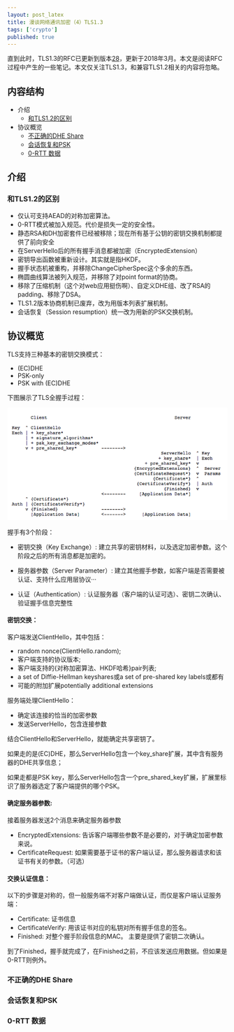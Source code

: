```yaml
---
layout: post_latex
title: 漫谈网络通讯加密（4）TLS1.3
tags: ['crypto']
published: true
---
```


直到此时，TLS1.3的RFC已更新到版本[28](https://tools.ietf.org/html/draft-ietf-tls-tls13-28)，更新于2018年3月。本文是阅读RFC过程中产生的一些笔记。本文仅关注TLS1.3，和兼容TLS1.2相关的内容将忽略。


## 内容结构

- 介绍
	- [和TLS1.2的区别](#1.3)
- 协议概览
	- [不正确的DHE Share](#2.1)
    - [会话恢复和PSK](#2.2)
    - [0-RTT 数据](#2.3)

<!--more-->

## 介绍

### <div id="1.3">和TLS1.2的区别</div>

- 仅认可支持AEAD的对称加密算法。
- 0-RTT模式被加入规范。代价是损失一定的安全性。
- 静态RSA和DH加密套件已经被移除；现在所有基于公钥的密钥交换机制都提供了前向安全
- 在ServerHello后的所有握手消息都被加密（EncryptedExtension）
- 密钥导出函数被重新设计。其实就是指HKDF。
- 握手状态机被重构，并移除ChangeCipherSpec这个多余的东西。
- 椭圆曲线算法被列入规范，并移除了对point format的协商。
- 移除了压缩机制（这个对web应用挺伤啊）、自定义DHE组、改了RSA的padding、移除了DSA。
- TLS1.2版本协商机制已废弃，改为用版本列表扩展机制。
- 会话恢复（Session resumption）统一改为用新的PSK交换机制。

## 协议概览

TLS支持三种基本的密钥交换模式：

- (EC)DHE 
- PSK-only
- PSK with (EC)DHE


下图展示了TLS全握手过程：

![2.png](../images/2018.7/9.png)


握手有3个阶段：

- 密钥交换（Key Exchange）: 建立共享的密钥材料，以及选定加密参数。这个阶段之后的所有消息都是加密的。

- 服务器参数（Server Parameter）: 建立其他握手参数，如客户端是否需要被认证、支持什么应用层协议···

- 认证（Authentication）: 认证服务器（客户端的认证可选）、密钥二次确认、验证握手信息完整性


#### 密钥交换：

客户端发送ClientHello，其中包括：

- random nonce(ClientHello.random); 
- 客户端支持的协议版本; 
- 客户端支持的{对称加密算法、HKDF哈希}pair列表;
- a set of Diffie-Hellman keyshares或a set of pre-shared key labels或都有
- 可能的附加扩展potentially additional extensions

服务端处理ClientHello：

- 确定该连接的恰当的加密参数
- 发送ServerHello，包含连接参数


结合ClientHello和ServerHello，就能确定共享密钥了。

如果走的是(EC)DHE，那么ServerHello包含一个key_share扩展，其中含有服务器的DHE共享信息；

如果走都是PSK key，那么ServerHello包含一个pre_shared_key扩展，扩展里标识了服务器选定了客户端提供的哪个PSK。
  

#### 确定服务器参数:

接着服务器发送2个消息来确定服务器参数

- EncryptedExtensions:  告诉客户端哪些参数不是必要的，对于确定加密参数来说。
- CertificateRequest:  如果需要基于证书的客户端认证，那么服务器请求和该证书有关的参数。（可选）


#### 交换认证信息：

以下的步骤是对称的，但一般服务端不对客户端做认证，而仅是客户端认证服务端：

- Certificate: 证书信息
- CertificateVerify: 用该证书对应的私钥对所有握手信息的签名。
- Finished:  对整个握手阶段信息的MAC。 主要是提供了密钥二次确认。


到了Finished，握手就完成了，在Finished之前，不应该发送应用数据。但如果是0-RTT则例外。


### <div id="2.1">不正确的DHE Share</div>

### <div id="2.2">会话恢复和PSK</div>

### <div id="2.3">0-RTT 数据</div>

